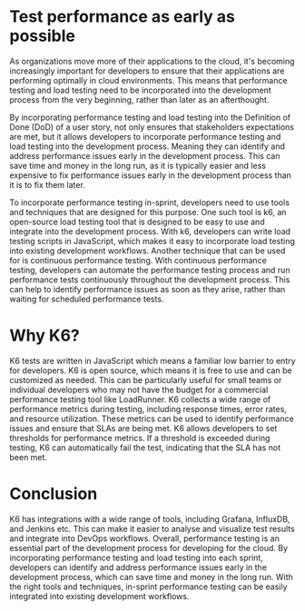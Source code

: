 # Test performance as early as possible
As organizations move more of their applications to the cloud, it's becoming increasingly important for developers to ensure that their applications are performing optimally in cloud environments. This means that performance testing and load testing need to be incorporated into the development process from the very beginning, rather than later as an afterthought.

By incorporating performance testing and load testing into the Definition of Done (DoD) of a user story, not only ensures that stakeholders expectations are met, but it allows developers to incorporate performance testing and load testing into the development process. Meaning they can identify and address performance issues early in the development process. This can save time and money in the long run, as it is typically easier and less expensive to fix performance issues early in the development process than it is to fix them later.

To incorporate performance testing in-sprint, developers need to use tools and techniques that are designed for this purpose. One such tool is k6, an open-source load testing tool that is designed to be easy to use and integrate into the development process. With k6, developers can write load testing scripts in JavaScript, which makes it easy to incorporate load testing into existing development workflows.
Another technique that can be used for is continuous performance testing. With continuous performance testing, developers can automate the performance testing process and run performance tests continuously throughout the development process. This can help to identify performance issues as soon as they arise, rather than waiting for scheduled performance tests.

# Why K6?
K6 tests are written in JavaScript which means a familiar low barrier to entry for developers.
K6 is open source, which means it is free to use and can be customized as needed. This can be particularly useful for small teams or individual developers who may not have the budget for a commercial performance testing tool like LoadRunner.
K6 collects a wide range of performance metrics during testing, including response times, error rates, and resource utilization. These metrics can be used to identify performance issues and ensure that SLAs are being met.
K6 allows developers to set thresholds for performance metrics. If a threshold is exceeded during testing, K6 can automatically fail the test, indicating that the SLA has not been met.

# Conclusion
K6 has integrations with a wide range of tools, including Grafana, InfluxDB, and Jenkins etc. This can make it easier to analyse and visualize test results and integrate into DevOps workflows.
Overall, performance testing is an essential part of the development process for developing for the cloud. By incorporating performance testing and load testing into each sprint, developers can identify and address performance issues early in the development process, which can save time and money in the long run. With the right tools and techniques, in-sprint performance testing can be easily integrated into existing development workflows.
